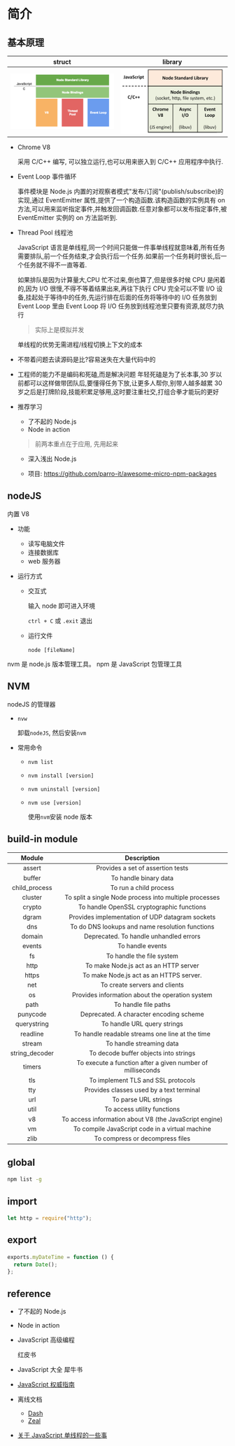 # 简介

## 基本原理

|       struct        |       library       |
| :-----------------: | :-----------------: |
| ![](assets/aqc.png) | ![](assets/isn.png) |

- Chrome V8

  采用 C/C++ 编写, 可以独立运行,也可以用来嵌入到 C/C++ 应用程序中执行.

- Event Loop 事件循环

  事件模块是 Node.js 内置的对观察者模式"发布/订阅"(publish/subscribe)的实现,通过 EventEmitter 属性,提供了一个构造函数.该构造函数的实例具有 on 方法,可以用来监听指定事件,并触发回调函数.任意对象都可以发布指定事件,被 EventEmitter 实例的 on 方法监听到.

- Thread Pool 线程池

  JavaScript 语言是单线程,同一个时间只能做一件事单线程就意味着,所有任务需要排队,前一个任务结束,才会执行后一个任务.如果前一个任务耗时很⻓,后一个任务就不得不一直等着.

  如果排队是因为计算量大,CPU 忙不过来,倒也算了,但是很多时候 CPU 是闲着的,因为 I/O 很慢,不得不等着结果出来,再往下执行 CPU 完全可以不管 I/O 设备,挂起处于等待中的任务,先运行排在后面的任务将等待中的 I/O 任务放到 Event Loop 里由 Event Loop 将 I/O 任务放到线程池里只要有资源,就尽力执行

  > 实际上是模拟并发

  单线程的优势无需进程/线程切换上下文的成本

- 不带着问题去读源码是比?容易迷失在大量代码中的

- 工程师的能力不是编码和死磕,而是解决问题
  年轻死磕是为了⻓本事,30 岁以前都可以这样做带团队后,要懂得任务下放,让更多人帮你,别带人越多越累 30 岁之后是打牌阶段,技能积累足够用,这时要注重社交,打组合拳才能玩的更好

- 推荐学习

  - 了不起的 Node.js
  - Node in action

  > 前两本重点在于应用, 先用起来

  - 深入浅出 Node.js

  - 项目: https://github.com/parro-it/awesome-micro-npm-packages

## nodeJS

内置 V8

- 功能

  - 读写电脑文件
  - 连接数据库
  - web 服务器

- 运行方式

  - 交互式

    输入 node 即可进入环境

    `ctrl + C` 或 `.exit` 退出

  - 运行文件

    `node [fileName]`

nvm 是 node.js 版本管理工具。 npm 是 JavaScript 包管理工具

## NVM

nodeJS 的管理器

- `nvw`

  卸载`nodeJS`, 然后安装`nvm`

- 常用命令

  - `nvm list`
  - `nvm install [version]`
  - `nvm uninstall [version]`
  - `nvm use [version]`

    使用`nvm`安装 node 版本

## build-in module

|     Module     |                        Description                         |
| :------------: | :--------------------------------------------------------: |
|     assert     |             Provides a set of assertion tests              |
|     buffer     |                   To handle binary data                    |
| child_process  |                   To run a child process                   |
|    cluster     |   To split a single Node process into multiple processes   |
|     crypto     |         To handle OpenSSL cryptographic functions          |
|     dgram      |      Provides implementation of UDP datagram sockets       |
|      dns       |      To do DNS lookups and name resolution functions       |
|     domain     |           Deprecated. To handle unhandled errors           |
|     events     |                      To handle events                      |
|       fs       |                 To handle the file system                  |
|      http      |           To make Node.js act as an HTTP server            |
|     https      |          To make Node.js act as an HTTPS server.           |
|      net       |               To create servers and clients                |
|       os       |      Provides information about the operation system       |
|      path      |                    To handle file paths                    |
|    punycode    |          Deprecated. A character encoding scheme           |
|  querystring   |                To handle URL query strings                 |
|    readline    |      To handle readable streams one line at the time       |
|     stream     |                  To handle streaming data                  |
| string_decoder |           To decode buffer objects into strings            |
|     timers     | To execute a function after a given number of milliseconds |
|      tls       |             To implement TLS and SSL protocols             |
|      tty       |          Provides classes used by a text terminal          |
|      url       |                    To parse URL strings                    |
|      util      |                To access utility functions                 |
|       v8       |   To access information about V8 (the JavaScript engine)   |
|       vm       |      To compile JavaScript code in a virtual machine       |
|      zlib      |              To compress or decompress files               |

## global

```bash
npm list -g
```

## import

```js
let http = require("http");
```

## export

```js
exports.myDateTime = function () {
  return Date();
};
```

## reference

- 了不起的 Node.js
- Node in action
- JavaScript 高级编程

  红皮书

- JavaScript 大全 犀牛书
- [JavaScript 权威指南](<https://awesome-programming-books.github.io/javascript/JavaScript%E6%9D%83%E5%A8%81%E6%8C%87%E5%8D%97(%E7%AC%AC6%E7%89%88).pdf>)

- 离线文档

  - [Dash](https://kapeli.com/dash)
  - [Zeal](https://zealdocs.org/)

- [关于 JavaScript 单线程的一些事](https://github.com/JChehe/blog/blob/master/posts/%E5%85%B3%E4%BA%8EJavaScript%E5%8D%95%E7%BA%BF%E7%A8%8B%E7%9A%84%E4%B8%80%E4%BA%9B%E4%BA%8B.md)
